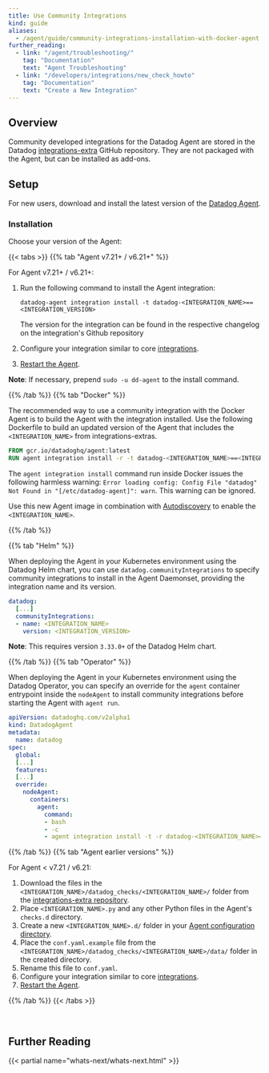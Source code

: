 ```yaml
---
title: Use Community Integrations
kind: guide
aliases:
  - /agent/guide/community-integrations-installation-with-docker-agent
further_reading:
  - link: "/agent/troubleshooting/"
    tag: "Documentation"
    text: "Agent Troubleshooting"
  - link: "/developers/integrations/new_check_howto"
    tag: "Documentation"
    text: "Create a New Integration"
---
```


## Overview

Community developed integrations for the Datadog Agent are stored in the Datadog [integrations-extra][1] GitHub repository. They are not packaged with the Agent, but can be installed as add-ons.

## Setup

For new users, download and install the latest version of the [Datadog Agent][2].

### Installation

Choose your version of the Agent:

{{< tabs >}}
{{% tab "Agent v7.21+ / v6.21+" %}}

For Agent v7.21+ / v6.21+:

1. Run the following command to install the Agent integration:

    ```
    datadog-agent integration install -t datadog-<INTEGRATION_NAME>==<INTEGRATION_VERSION>
    ```
   The version for the integration can be found in the respective changelog on the integration's Github repository
2. Configure your integration similar to core [integrations][1].
3. [Restart the Agent][2].

**Note**: If necessary, prepend `sudo -u dd-agent` to the install command.

[1]: /getting_started/integrations/
[2]: /agent/guide/agent-commands/#restart-the-agent
{{% /tab %}}
{{% tab "Docker" %}}

The recommended way to use a community integration with the Docker Agent is to build the Agent with the integration installed. Use the following Dockerfile to build an updated version of the Agent that includes the `<INTEGRATION_NAME>` from integrations-extras.

```dockerfile
FROM gcr.io/datadoghq/agent:latest
RUN agent integration install -r -t datadog-<INTEGRATION_NAME>==<INTEGRATION_VERSION>
```

The `agent integration install` command run inside Docker issues the following harmless warning: `Error loading config: Config File "datadog" Not Found in "[/etc/datadog-agent]": warn`. This warning can be ignored.

Use this new Agent image in combination with [Autodiscovery][1] to enable the `<INTEGRATION_NAME>`.

[1]: /agent/autodiscovery/
{{% /tab %}}

{{% tab "Helm" %}}

When deploying the Agent in your Kubernetes environment using the Datadog Helm chart, you can use `datadog.communityIntegrations` to specify community integrations to install in the Agent Daemonset, providing the integration name and its version.

```yaml
datadog:
  [...]
  communityIntegrations:
  - name: <INTEGRATION_NAME>
    version: <INTEGRATION_VERSION>
```

**Note**: This requires version `3.33.0+` of the Datadog Helm chart.

{{% /tab %}}
{{% tab "Operator" %}}

When deploying the Agent in your Kubernetes environment using the Datadog Operator, you can specify an override for the `agent` container entrypoint inside the `nodeAgent` to install community integrations before starting the Agent with `agent run`.

```yaml
apiVersion: datadoghq.com/v2alpha1
kind: DatadogAgent
metadata:
  name: datadog
spec:
  global:
  [...]
  features:
  [...]
  override:
    nodeAgent:
      containers:
        agent:
          command:
          - bash
          - -c
          - agent integration install -t -r datadog-<INTEGRATION_NAME>==<INTEGRATION_VERSION> && agent run
```

{{% /tab %}}
{{% tab "Agent earlier versions" %}}

For Agent < v7.21 / v6.21:

1. Download the files in the `<INTEGRATION_NAME>/datadog_checks/<INTEGRATION_NAME>/` folder from the [integrations-extra repository][1].
2. Place `<INTEGRATION_NAME>.py` and any other Python files in the Agent's `checks.d` directory.
3. Create a new `<INTEGRATION_NAME>.d/` folder in your [Agent configuration directory][2].
4. Place the `conf.yaml.example` file from the `<INTEGRATION_NAME>/datadog_checks/<INTEGRATION_NAME>/data/` folder in the created directory.
4. Rename this file to `conf.yaml`.
5. Configure your integration similar to core [integrations][3].
6. [Restart the Agent][4].


[1]: https://github.com/DataDog/integrations-extras
[2]: /agent/guide/agent-configuration-files/#agent-configuration-directory
[3]: /getting_started/integrations/
[4]: /agent/guide/agent-commands/#restart-the-agent
{{% /tab %}}
{{< /tabs >}}

<br>

## Further Reading

{{< partial name="whats-next/whats-next.html" >}}

[1]: https://github.com/DataDog/integrations-extras
[2]: https://app.datadoghq.com/account/settings#agent
